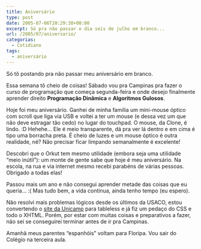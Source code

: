 ```yaml
---
title: Aniversário
type: post
date: 2005-07-06T20:29:38+00:00
excerpt: Só pra não passar o dia seis de julho em branco...
url: /2005/07/aniversario/
categorias:
  - Cotidiano
tags:
  - aniversário
---
```


Só tô postando pra não passar meu aniversário em branco.

Essa semana tô cheio de coisas! Sábado vou pra Campinas pra fazer o curso de programação que começa segunda-feira e onde desejo finalmente aprender direito **Programação Dinâmica** e **Algoritmos Gulosos**.

Hoje foi meu aniversário. Ganhei de minha família um mini-mouse óptico com scroll que liga via USB e voltei a ter um mouse (e dessa vez um que não deve estragar tão cedo) no lugar do touchpad. O mouse, da Clone, é lindo. :D Hehehe… Ele é meio transparente, dá pra ver lá dentro e em cima é tipo uma borracha preta. É cheio de luzes e um mouse óptico é outra realidade, né? Não precisar ficar limpando semanalmente é excelente!

Descobri que o Orkut tem mesmo utilidade (embora seja uma utilidade “meio inútil”): um monte de gente sabe que hoje é meu aniversário. Na escola, na rua e via internet mesmo recebi parabéns de várias pessoas. Obrigado a todas elas!

Passou mais um ano e não consegui aprender metade das coisas que eu queria… :( Mas tudo bem, a vida continua, ainda tenho tempo (eu espero).

Não resolvi mais problemas lógicos desde os últimos da USACO, estou convertendo o [site da Unicamp][1] para tableless e já fiz um pedaço do CSS e todo o XHTML. Porém, por estar com muitas coisas e preparativos a fazer, não sei se conseguirei terminar antes de ir pra Campinas.

Amanhã meus parentes “espanhóis” voltam para Floripa. Vou sair do Colégio na terceira aula.

[1]: http://www.unicamp.br
